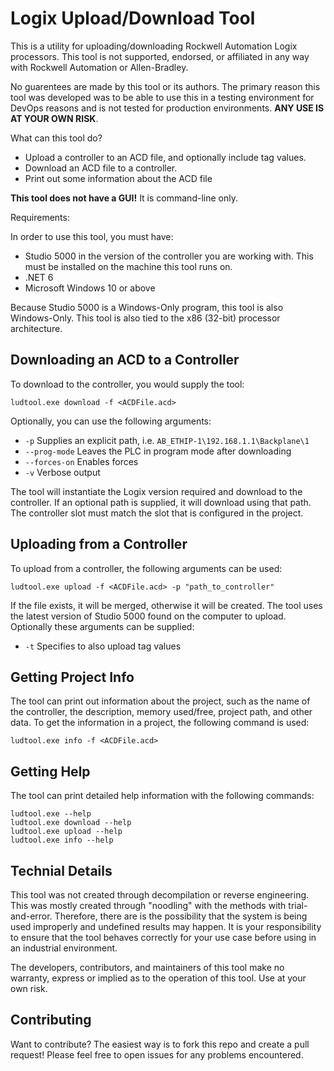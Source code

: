 # Logix Upload/Download Tool

This is a utility for uploading/downloading Rockwell Automation Logix processors. This tool
is not supported, endorsed, or affiliated in any way with Rockwell Automation or Allen-Bradley.

No guarentees are made by this tool or its authors. The primary reason this tool was developed
was to be able to use this in a testing environment for DevOps reasons and is not tested
for production environments. **ANY USE IS AT YOUR OWN RISK**.

What can this tool do?

- Upload a controller to an ACD file, and optionally include tag values.
- Download an ACD file to a controller.
- Print out some information about the ACD file

**This tool does not have a GUI!** It is command-line only.

Requirements:

In order to use this tool, you must have:

- Studio 5000 in the version of the controller you are working with. This must be installed
 on the machine this tool runs on. 
- .NET 6
- Microsoft Windows 10 or above

Because Studio 5000 is a Windows-Only program, this tool is also Windows-Only. This tool is
also tied to the x86 (32-bit) processor architecture. 

## Downloading an ACD to a Controller

To download to the controller, you would supply the tool:

`ludtool.exe download -f <ACDFile.acd>`

Optionally, you can use the following arguments:

- `-p` Supplies an explicit path, i.e. `AB_ETHIP-1\192.168.1.1\Backplane\1`
- `--prog-mode` Leaves the PLC in program mode after downloading
- `--forces-on` Enables forces
- `-v` Verbose output

The tool will instantiate the Logix version required and download to the controller. If
an optional path is supplied, it will download using that path. The controller slot must
match the slot that is configured in the project.

## Uploading from a Controller

To upload from a controller, the following arguments can be used:

`ludtool.exe upload -f <ACDFile.acd> -p "path_to_controller"`

If the file exists, it will be merged, otherwise it will be created. The tool uses the
latest version of Studio 5000 found on the computer to upload. Optionally these arguments
can be supplied:

- `-t` Specifies to also upload tag values

## Getting Project Info

The tool can print out information about the project, such as the name of the controller,
the description, memory used/free, project path, and other data. To get the information
in a project, the following command is used:

`ludtool.exe info -f <ACDFile.acd>`

## Getting Help

The tool can print detailed help information with the following commands:

`ludtool.exe --help`\
`ludtool.exe download --help`\
`ludtool.exe upload --help`\
`ludtool.exe info --help`

## Technial Details

This tool was not created through decompilation or reverse engineering. This was mostly
created through "noodling" with the methods with trial-and-error. Therefore, there are
is the possibility that the system is being used improperly and undefined results may
happen. It is your responsibility to ensure that the tool behaves correctly for your
use case before using in an industrial environment. 

The developers, contributors, and maintainers of this tool make no warranty, express
or implied as to the operation of this tool. Use at your own risk.

## Contributing

Want to contribute? The easiest way is to fork this repo and create a pull request!
Please feel free to open issues for any problems encountered.


